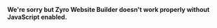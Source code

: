 <!DOCTYPE html>
<html lang="en">
<head>
<meta charset="UTF-8" />
<link rel="icon" href="data:image/x-icon;base64,iVBORw0KGgoAAAANSUhEUgAAACAAAAAgCAYAAABzenr0AAAACXBIWXMAAAsSAAALEgHS3X78AAAA+ElEQVRYhe2XvRWDIBRGb3IygGmpHEEHsMg01BnHaSxcwBGsaOMIaTjEvwd6DmoKvlJ93MtTjgAX5xZ6QFcmr1vVC/cyoNjJ7MfjPQLwAmiApwBvdgp0wGt84b4BnsWE160adGUyXZlcFDgabuvXBU6Cu/qJwNnwicAVcCdgP4hVuM0hcPgtw9wDp25VuQPusqVz4jKMlGDnjhYIvrajBYJJAkkgCSSBLQLdlQKLPVzs+Dalm3+pnnopA9CD3IEYcKlzgx1bFIgCr1s1eOCuO3OBU+FzgdPhY4H+CjjMzoax4boyHx8clsswA9474ACdMHOAUjrY/k2+tzawcgMkVDsAAAAASUVORK5CYII=" />
<meta name="viewport" content="width=device-width, initial-scale=1.0, maximum-scale=1" />
<link href="https://fonts.googleapis.com/css2?family=DM+Sans:wght@400;500;700&display=swap" rel="stylesheet">
<title>Builder</title>
<script type="module" crossorigin src="/assets/js/index-76519421.js"></script>
<link rel="modulepreload" crossorigin href="/assets/chunk/vendor-6e8d4948.js">
<link rel="stylesheet" href="/assets/css/index-3dd9de65.css">
</head>
<body>
<noscript>
		<strong>We're sorry but Zyro Website Builder doesn't work properly without JavaScript enabled.</strong>
	</noscript>
<div id="app"></div>
</body>
</html>
